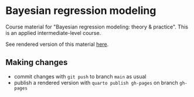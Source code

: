 # Bayesian regression modeling

Course material for "Bayesian regression modeling: theory &amp; practice".
This is an applied intermediate-level course.

See rendered version of this material [here](https://michael-franke.github.io/Bayesian-Regression/).

## Making changes

- commit changes with `git push` to branch `main` as usual
- publish a rendered version with `quarto publish gh-pages` on branch `gh-pages`
